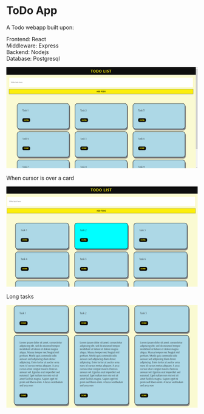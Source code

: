 # ToDo App

A Todo webapp built upon:

Frontend: React
<br>
Middleware: Express
<br>
Backend: Nodejs
<br>
Database: Postgresql

<img src="frontend\public\Snapshot1.png" alt="Snapshot of ui">
<br>
<p>When cursor is over a card</p>
<img src="frontend\public\Snapshot2.png" alt="Snapshot of ui when Card hover">
<br>
<p>Long tasks</p>
<img src="frontend\public\Snapshot3.png" alt="Snapshot of ui when adding maximum number of characters">
